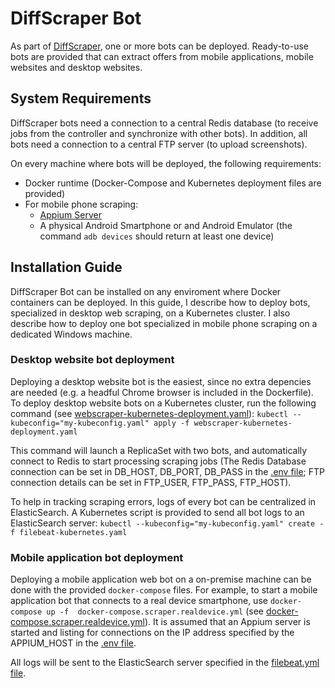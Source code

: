 # DiffScraper Bot

As part of  [DiffScraper](https://github.com/godfriedmeesters/diffscraper "DiffScraper"), one or more bots can be deployed. Ready-to-use bots are provided that can extract offers from mobile applications, mobile websites and desktop websites. 

## System Requirements

DiffScraper bots need a connection to a central Redis database (to receive jobs from the controller and synchronize with other bots).  In addition, all bots need a connection to a central FTP server (to upload screenshots).  

On every machine where bots will be deployed, the following requirements:
-  Docker runtime (Docker-Compose and Kubernetes deployment files are provided)
- For mobile phone scraping:
	- [Appium Server](https://appium.io/ "Appium Server")
	- A physical Android Smartphone or and Android Emulator (the command `adb devices` should return at least one device)

## Installation Guide

DiffScraper Bot can be installed on any enviroment where Docker containers can be deployed.  In this guide, I describe how to deploy bots, specialized in desktop web scraping, on a Kubernetes cluster. I also describe how to deploy one bot specialized in mobile phone scraping on a dedicated Windows machine. 

### Desktop website bot deployment

Deploying a desktop website bot is the easiest, since no extra depencies are needed (e.g. a headful Chrome browser is included in the Dockerfile).   To deploy desktop website bots on a Kubernetes cluster,  run the following command (see [webscraper-kubernetes-deployment.yaml](https://github.com/godfriedmeesters/scraper/blob/main/config/webscraper-kubernetes-deployment.yaml "webscraper-kubernetes-deployment.yaml")):
`kubectl --kubeconfig="my-kubeconfig.yaml" apply -f webscraper-kubernetes-deployment.yaml`

This command will launch a ReplicaSet with two bots, and automatically connect to Redis to start processing scraping jobs (The Redis Database connection can be set in DB_HOST, DB_PORT, DB_PASS in the [.env file](https://github.com/godfriedmeesters/scraper/blob/main/.env ".env file"); FTP connection details can be set in FTP_USER, FTP_PASS, FTP_HOST).

To help in tracking scraping errors, logs of every bot can be centralized in ElasticSearch. A Kubernetes script is provided to send all bot logs to an ElasticSearch server:
`kubectl --kubeconfig="my-kubeconfig.yaml" create -f filebeat-kubernetes.yaml`



### Mobile application bot deployment

Deploying a mobile application web bot on a on-premise machine can be done with the provided `docker-compose` files. For example, to start a mobile application bot that connects to a real device smartphone, use `docker-compose up -f  docker-compose.scraper.realdevice.yml` (see [docker-compose.scraper.realdevice.yml](https://github.com/godfriedmeesters/configfiles/blob/main/docker-compose.scraper.realdevice.yml "docker-compose.scraper.realdevice.yml")). It is assumed that an Appium server is started and listing for connections on the IP address specified by the APPIUM_HOST in the [.env file](https://github.com/godfriedmeesters/scraper/blob/main/.env ".env file").  

All logs will be sent to the ElasticSearch server specified in the [filebeat.yml file](https://github.com/godfriedmeesters/configfiles/blob/main/filebeat.yml "filebeat.yml file").    
